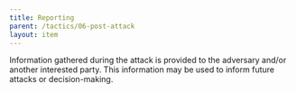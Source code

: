 ```yaml
---
title: Reporting
parent: /tactics/06-post-attack
layout: item
---
```


<p>Information gathered during the attack is provided to the adversary and/or another interested party. This information may be used to inform future attacks or decision-making.</p>
